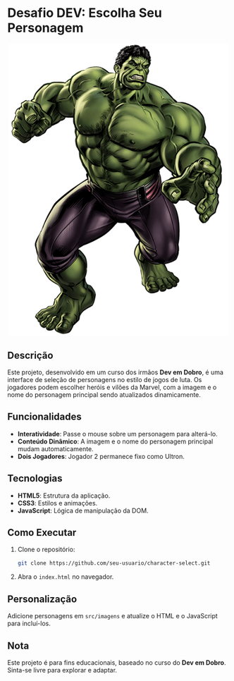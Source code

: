 # Desafio DEV: Escolha Seu Personagem

<div align="center">
  <img src="./src/imagens/hulk.png" alt="Tela de seleção de personagens" width="500"/>
</div>

## Descrição

Este projeto, desenvolvido em um curso dos irmãos **Dev em Dobro**, é uma interface de seleção de personagens no estilo de jogos de luta. Os jogadores podem escolher heróis e vilões da Marvel, com a imagem e o nome do personagem principal sendo atualizados dinamicamente.

## Funcionalidades

- **Interatividade**: Passe o mouse sobre um personagem para alterá-lo.
- **Conteúdo Dinâmico**: A imagem e o nome do personagem principal mudam automaticamente.
- **Dois Jogadores**: Jogador 2 permanece fixo como Ultron.

## Tecnologias

- **HTML5**: Estrutura da aplicação.
- **CSS3**: Estilos e animações.
- **JavaScript**: Lógica de manipulação da DOM.

## Como Executar

1. Clone o repositório:
   ```bash
   git clone https://github.com/seu-usuario/character-select.git
   ```
2. Abra o `index.html` no navegador.

## Personalização

Adicione personagens em `src/imagens` e atualize o HTML e o JavaScript para incluí-los.

## Nota

Este projeto é para fins educacionais, baseado no curso do **Dev em Dobro**. Sinta-se livre para explorar e adaptar.
